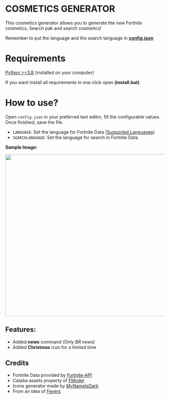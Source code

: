 # COSMETICS GENERATOR

This cosmetics generator allows you to generate the new Fortnite cosmetics, Search pak and search cosmetics!

Remember to put the language and the search language in [**config.json**](https://github.com/djlorenzouasset/Cosmetics-Generator/blob/main/config.json)

# Requirements

[Python >=3.8](https://www.python.org/downloads/) (installed on your computer)

If you want install all requirements in one click open **(install.bat)**


# How to use?

Open `config.json` in your preferred text editor, fill the configurable values. Once finished, save the file.

- `LANGUAGE`: Set the language for Fortnite Data ([Supported Languages](https://fortnite-api.com/documentation))
- `SEARCHLANGUAGE`: Set the language for search in Fortnite Data

**Sample Image:**

<p align="left">
    <img src="https://cdn.discordapp.com/attachments/797918649163317310/913138149071388672/CID_A_266_Athena_Commando_F_Grandeur_9CO1M.png" width="512" draggable="false">
</p>

## Features:
 
 - Added **news** command *(Only BR news)*
 - Added **Christmas** icon for a limited time

## Credits

- Fortnite Data provided by [Fortnite-API](https://fortnite-api.com/)
- Cataba assets property of [FModel](https://github.com/iAmAsval/FModel)
- Icons generator made by [MyNameIsDark](https://github.com/MyNameIsDark01)
- From an idea of [Fevers](https://github.com/FortniteFevers) 
